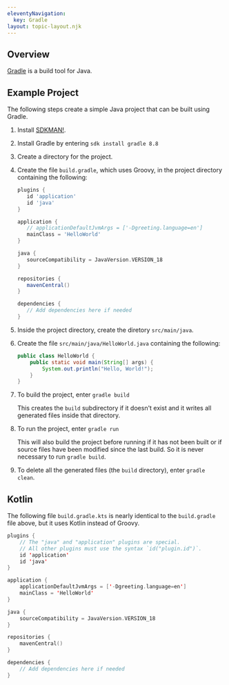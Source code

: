 ```yaml
---
eleventyNavigation:
  key: Gradle
layout: topic-layout.njk
---
```


## Overview

<a href="https://gradle.org" target="_blank">Gradle</a>
is a build tool for Java.

## Example Project

The following steps create a simple Java project that can be built using Gradle.

1. Install <a href="https://sdkman.io" target="_blank">SDKMAN!</a>.

1. Install Gradle by entering `sdk install gradle 8.8`

1. Create a directory for the project.

1. Create the file `build.gradle`, which uses Groovy,
   in the project directory containing the following:

   ```groovy
   plugins {
      id 'application'
      id 'java'
   }

   application {
      // applicationDefaultJvmArgs = ['-Dgreeting.language=en']
      mainClass = 'HelloWorld'
   }

   java {
      sourceCompatibility = JavaVersion.VERSION_18
   }

   repositories {
      mavenCentral()
   }

   dependencies {
      // Add dependencies here if needed
   }
   ```

1. Inside the project directory, create the diretory `src/main/java`.

1. Create the file `src/main/java/HelloWorld.java` containing the following:

   ```java
   public class HelloWorld {
       public static void main(String[] args) {
           System.out.println("Hello, World!");
       }
   }
   ```

1. To build the project, enter `gradle build`

   This creates the `build` subdirectory if it doesn't exist
   and it writes all generated files inside that directory.

1. To run the project, enter `gradle run`

   This will also build the project before running
   if it has not been built or
   if source files have been modified since the last build.
   So it is never necessary to run `gradle build`.

1. To delete all the generated files (the `build` directory),
   enter `gradle clean`.

## Kotlin

The following file `build.gradle.kts` is nearly identical to the `build.gradle` file above, but it uses Kotlin instead of Groovy.

```kotlin
plugins {
    // The "java" and "application" plugins are special.
    // All other plugins must use the syntax `id("plugin.id")`.
    id 'application'
    id 'java'
}

application {
    applicationDefaultJvmArgs = ['-Dgreeting.language=en']
    mainClass = 'HelloWorld'
}

java {
    sourceCompatibility = JavaVersion.VERSION_18
}

repositories {
    mavenCentral()
}

dependencies {
    // Add dependencies here if needed
}
```
